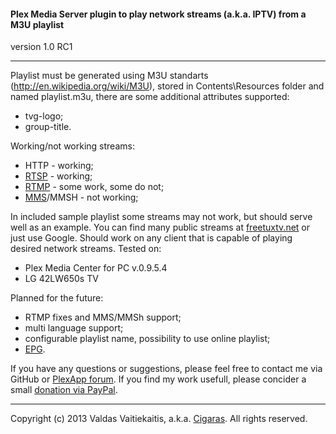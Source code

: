 #### Plex Media Server plugin to play network streams (a.k.a. IPTV) from a M3U playlist ####
version 1.0 RC1

- - -
Playlist must be generated using M3U standarts (http://en.wikipedia.org/wiki/M3U), stored in Contents\Resources folder and named playlist.m3u, there are some additional attributes supported:
* tvg-logo;
* group-title.

Working/not working streams:
* HTTP - working;
* [RTSP](http://en.wikipedia.org/wiki/Real_Time_Streaming_Protocol) - working;
* [RTMP](http://en.wikipedia.org/wiki/Real_Time_Messaging_Protocol) - some work, some do not;
* [MMS](http://en.wikipedia.org/wiki/Microsoft_Media_Server)/MMSH - not working;

In included sample playlist some streams may not work, but should serve well as an example. You can find many public streams at [freetuxtv.net](http://database.freetuxtv.net/) or just use Google. Should work on any client that is capable of playing desired network streams. Tested on:
* Plex Media Center for PC v.0.9.5.4
* LG 42LW650s TV

Planned for the future:
* RTMP fixes and MMS/MMSh support;
* multi language support;
* configurable playlist name, possibility to use online playlist;
* [EPG](http://en.wikipedia.org/wiki/Electronic_program_guide).


If you have any questions or suggestions, please feel free to contact me via GitHub or [PlexApp forum](http://forums.plexapp.com/index.php/topic/83083-iptvbundle-plugin-that-plays-iptv-streams-from-a-m3u-playlist/). If you find my work usefull, please concider a small [donation via PayPal](https://www.paypal.com/cgi-bin/webscr?cmd=_donations&business=Cigaras%40gmail%2ecom&lc=LT&currency_code=EUR&bn=PP%2dDonationsBF%3abtn_donate_LG%2egif%3aNonHosted).

- - -
Copyright (c) 2013 Valdas Vaitiekaitis, a.k.a. [Cigaras](http://forums.plexapp.com/index.php/user/107872-cigaras/). All rights reserved.
